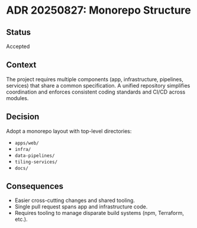 # ADR 20250827: Monorepo Structure

## Status

Accepted

## Context

The project requires multiple components (app, infrastructure, pipelines, services) that share a common specification. A unified repository simplifies coordination and enforces consistent coding standards and CI/CD across modules.

## Decision

Adopt a monorepo layout with top-level directories:

- `apps/web/`
- `infra/`
- `data-pipelines/`
- `tiling-services/`
- `docs/`

## Consequences

- Easier cross-cutting changes and shared tooling.
- Single pull request spans app and infrastructure code.
- Requires tooling to manage disparate build systems (npm, Terraform, etc.).
